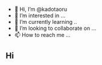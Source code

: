 - 👋 Hi, I’m @kadotaoru
- 👀 I’m interested in ...
- 🌱 I’m currently learning ..
- 💞️ I’m looking to collaborate on ...
- 📫 How to reach me ...
## Hi

<!---
kadotaoru/kadotaoru is a ✨ special ✨ repository because its `README.md` (this file) appears on your GitHub profile.
You can click the Preview link to take a look at your changes.
--->
